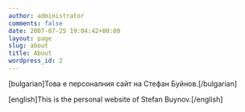 ```yaml
---
author: administrator
comments: false
date: 2007-07-25 19:04:42+00:00
layout: page
slug: about
title: About
wordpress_id: 2
---
```


[bulgarian]Това е персоналния сайт на Стефан Буйнов.[/bulgarian]




[english]This is the personal website of Stefan Buynov.[/english]



